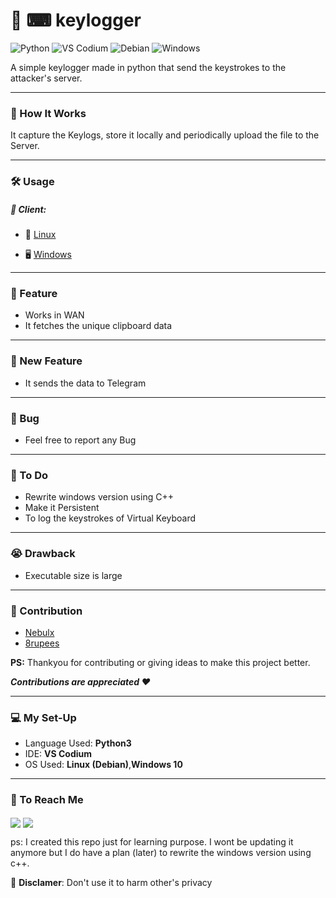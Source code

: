 # 🔐  ⌨  keylogger  

![Python](https://img.shields.io/badge/Python-14354C?style=flat&logo=python&logoColor=white)  ![VS Codium](https://img.shields.io/badge/VSCodium-2F80ED?style=flat&logo=VSCodium&logoColor=white)  ![Debian](https://img.shields.io/badge/Debian-A81D33?style=flat&logo=debian&logoColor=white) ![Windows](https://img.shields.io/badge/Windows-0078D6?style=flat&logo=windows&logoColor=white)  

A simple keylogger made in python that send the keystrokes to the attacker's server.  

---  

### 🐼 How It Works  

It capture the Keylogs, store it locally and periodically upload the file to the Server.  

---  

### 🛠️ Usage  
 
##### 👥 Client:  

- 🐧 [Linux](Linux/README.md) 

- 🖥️ [Windows](Windows/README.md) 

---  

### 🗿 Feature  

* Works in WAN  
* It fetches the unique clipboard data  

---  

### 🚀 New Feature  

* It sends the data to Telegram  

---  

### 🐞 Bug  
   
* Feel free to report any Bug  

---  
    
### 🥷 To Do 
 
* Rewrite windows version using C++ 
* Make it Persistent
* To log the keystrokes of Virtual Keyboard  

---  

### 😭 Drawback  

* Executable size is large  

---  

### 🤝 Contribution  
  
* [Nebulx](https://discord.com/users/758104123249262652) 
* [8rupees](https://github.com/adhikarE)  



__PS:__ Thankyou for contributing or giving ideas to make this project better.  

___Contributions are appreciated ❤️___

---  

### 💻 My Set-Up  

* Language Used: __Python3__ 
* IDE: __VS Codium__  
* OS Used: __Linux (Debian)__,__Windows 10__    

---  

### 💬 To Reach Me  

 <a href='https://discord.com/users/718847515176206406' target="blank"> <img align="center" src="https://img.shields.io/badge/Discord-5865F2?style=flat&logo=discord&logoColor=white"/></a> <a href='https://twitter.com/debang5hu' target="blank"> <img align="center" src="https://img.shields.io/badge/X-000000?style=flat&logo=x&logoColor=white"/></a>  
 

ps: I created this repo just for learning purpose. I wont be updating it anymore but I do have a plan (later) to rewrite the windows version using c++.  
   

🚫 __Disclamer__: Don't use it to harm other's privacy  
